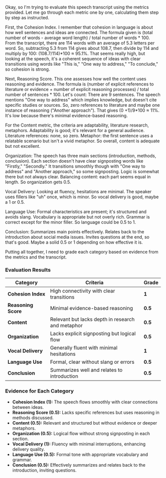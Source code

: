 Okay, so I'm trying to evaluate this speech transcript using the metrics provided. Let me go through each metric one by one, calculating them step by step 
as instructed.

First, the Cohesion Index. I remember that cohesion in language is about how well sentences and ideas are connected. The formula given is (total number of 
words - average word length) / total number of words * 100. From the transcript, there are 114 words with an average of 5.3 letters per word. So, 
subtracting 5.3 from 114 gives about 108.7, then divide by 114 and multiply by 100: (108.7/114)*100 ≈ 95.1%. That seems really high, but looking at the 
speech, it's a coherent sequence of ideas with clear transitions using words like "This is," "One way to address," "To conclude," so cohesion is strong.

Next, Reasoning Score. This one assesses how well the content uses reasoning and evidence. The formula is (number of explicit references to literature or 
evidence + number of explicit reasoning processes) / total number of sentences * 100. Let's count: There are 9 sentences. The speech mentions "One way to 
address" which implies knowledge, but doesn't cite specific studies or sources. So, zero references to literature and maybe one instance of reasoning 
("Another approach"). That gives (0 +1)/9*100 ≈ 11%. It's low because there's minimal evidence-based reasoning.

For the Content metric, the criteria are adaptability, literature research, metaphors. Adaptability is good; it's relevant for a general audience. 
Literature references: none, so zero. Metaphor: the first sentence uses a relatable scenario but isn't a vivid metaphor. So overall, content is adequate but 
not excellent.

Organization: The speech has three main sections (introduction, methods, conclusion). Each section doesn't have clear signposting words like "Firstly," 
"Secondly." It transitions smoothly though with "One way to address" and "Another approach," so some signposting. Logic is somewhat there but not always 
clear. Balancing content: each part seems equal in length. So organization gets 0.5.

Vocal Delivery: Looking at fluency, hesitations are minimal. The speaker uses fillers like "uh" once, which is minor. So vocal delivery is good, maybe a 1 
or 0.5.

Language Use: Formal characteristics are present; it's structured and avoids slang. Vocabulary is appropriate but not overly rich. Grammar is correct except 
for the minor filler. So language could be 0.5 to 1.

Conclusion: Summarizes main points effectively. Relates back to the introduction about social media issues. Invites questions at the end, so that's good. 
Maybe a solid 0.5 or 1 depending on how effective it is.

Putting all together, I need to grade each category based on evidence from the metrics and the transcript.
</think>

### Evaluation Results  

| **Category**      | **Criteria**                                            | **Grade** |
|------------------|--------------------------------------------------------|----------|
| **Cohesion Index**| High connectivity with clear transitions             | **1**    |
| **Reasoning Score**| Minimal evidence-based reasoning                     | **0.5**  |
| **Content**       | Relevant but lacks depth in research and metaphor     | **0.5**  |
| **Organization** | Lacks explicit signposting but logical flow          | **0.5**  |
| **Vocal Delivery**| Generally fluent with minimal hesitations            | **1**    |
| **Language Use**  | Formal, clear without slang or errors               | **0.5**  |
| **Conclusion**   | Summarizes well and relates to introduction             | **0.5**  |

### Evidence for Each Category  

- **Cohesion Index (1):** The speech flows smoothly with clear connections between ideas.
- **Reasoning Score (0.5):** Lacks specific references but uses reasoning in methods discussed.
- **Content (0.5):** Relevant and structured but without evidence or deeper metaphors.
- **Organization (0.5):** Logical flow without strong signposting in each section.
- **Vocal Delivery (1):** Fluency with minimal interruptions, enhancing delivery quality.
- **Language Use (0.5):** Formal tone with appropriate vocabulary and grammar.
- **Conclusion (0.5):** Effectively summarizes and relates back to the introduction, inviting questions.